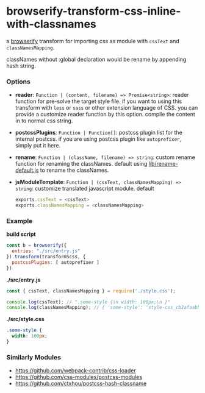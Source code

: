 # browserify-transform-css-inline-with-classnames

a [browserify](https://github.com/browserify/browserify) transform for importing css as module with `cssText` and `classNamesMapping`.

classNames without :global declaration would be rename by appending hash string.

### Options

- **reader**: `Function | (content, filename) => Promise<string>`:
    reader function for pre-solve the target style file. if you want to using this transform with `less` or `sass` or other extension language of CSS. you can provide a customize reader function by this option. compile the content in to normal css string.

- **postcssPlugins**: `Function | Function[]`:
    postcss plugin list for the internal postcss. if you are using postcss plugin like `autoprefixer`, simply put it here.

- **rename**: `Function | (className, filename) => string`:
    custom rename function for renaming the classNames. default using [lib/rename-default.js](lib/rename-default.js) to rename the classNames.

- **jsModuleTemplate**: `Function | (cssText, classNamesMapping) => string`: customize translated javascript module. default
    ```javascript
    exports.cssText = <cssText>
    exports.classNamesMapping = <classNamesMapping>
    ```

### Example

**build script**
```javascript
const b = browserify({
  entries: "./src/entry.js"
}).transform(transformScss, {
  postcssPlugins: [ autoprefixer ]
})
```

**./src/entry.js**
```javascript
const { cssText, classNamesMapping } = require('./style.css');

console.log(cssText); // ".some-style {\n width: 100px;\n }"
console.log(classNamesMapping); // { 'some-style': 'style-css_cb2afaabb_some-style' }
```

**./src/style.css**
```css
.some-style {
  width: 100px;
}
```

### Similarly Modules

- https://github.com/webpack-contrib/css-loader
- https://github.com/css-modules/postcss-modules
- https://github.com/ctxhou/postcss-hash-classname